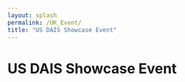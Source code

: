 ```yaml
---
layout: splash
permalink: /UK_Event/
title: "US DAIS Showcase Event"
---
```


# US DAIS Showcase Event
 



